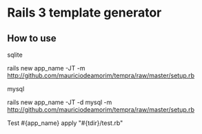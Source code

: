 # Rails 3 template generator

## How to use

sqlite

rails new app_name -JT -m http://github.com/mauriciodeamorim/tempra/raw/master/setup.rb

mysql

rails new app_name -JT -d mysql -m http://github.com/mauriciodeamorim/tempra/raw/master/setup.rb

Test #{app_name}
apply "#{tdir}/test.rb"
